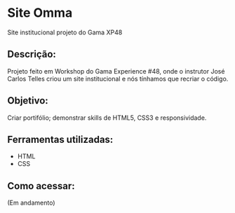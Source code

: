 # Site Omma
Site institucional projeto do Gama XP48

## Descrição:
Projeto feito em Workshop do Gama Experience #48, onde o instrutor José Carlos Telles criou um site institucional e nós tínhamos que recriar o código.

## Objetivo:
Criar portifólio; demonstrar skills de HTML5, CSS3 e responsividade.

## Ferramentas utilizadas:
- HTML
- CSS

## Como acessar:
(Em andamento)
